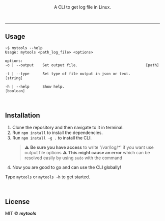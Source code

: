 <p align="center">A CLI to get log file in Linux.</p>
<br>

---

## Usage

```
~$ mytools --help
Usage: mytools <path_log_file> <options>

options:
-o | --output    Set output file.                               [path]

-t | --type      Set type of file output in json or text.       [string]

-h | --help      Show help.                                     [boolean]

```

<br>

## Installation

1. Clone the repository and then navigate to it in terminal.
2. Run `npm install` to install the dependencies.
3. Run `npm install -g .` to install the CLI. <br>
   > :warning: **Be sure you have access** to write '/var/log/\*' if you want use output file options
   > :warning: **This might cause an error** which can be resolved easily by using `sudo` with the command
4. Now you are good to go and can use the CLI globally!

Type `mytools` or `mytools -h` to get started.

<br>

## License

MIT © **_mytools_**
